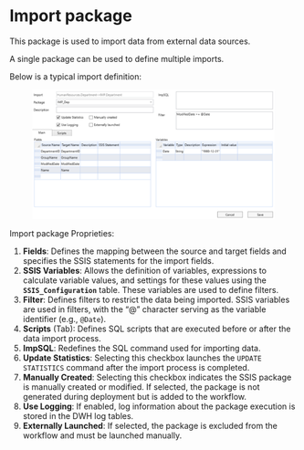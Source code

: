 # Import package

This package is used to import data from external data sources.&#x20;

A single package can be used to define multiple imports.&#x20;

Below is a typical import definition:

<figure><img src="../../.gitbook/assets/image (40).png" alt=""><figcaption></figcaption></figure>

Import package Proprieties:

1. **Fields**: Defines the mapping between the source and target fields and specifies the SSIS statements for the import fields.
2. **SSIS Variables**: Allows the definition of variables, expressions to calculate variable values, and settings for these values using the **`SSIS_Configuration`** table. These variables are used to define filters.
3. **Filter**: Defines filters to restrict the data being imported. SSIS variables are used in filters, with the “@” character serving as the variable identifier (e.g., `@Date`).
4. **Scripts** (Tab): Defines SQL scripts that are executed before or after the data import process.
5. **ImpSQL**: Redefines the SQL command used for importing data.
6. **Update Statistics**: Selecting this checkbox launches the `UPDATE STATISTICS` command after the import process is completed.
7. **Manually Created**: Selecting this checkbox indicates the SSIS package is manually created or modified. If selected, the package is not generated during deployment but is added to the workflow.
8. **Use Logging**: If enabled, log information about the package execution is stored in the DWH log tables.
9. **Externally Launched**: If selected, the package is excluded from the workflow and must be launched manually.
